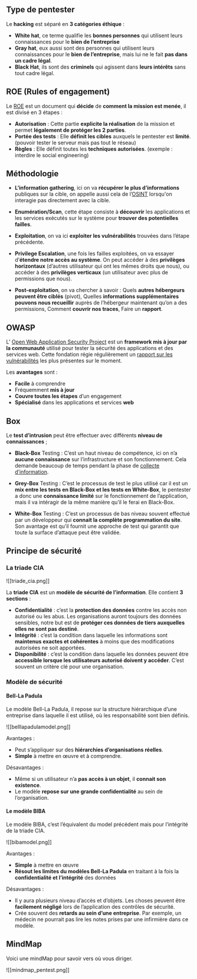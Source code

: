 
## __Type de pentester__

Le **hacking** est séparé en **3 catégories éthique** :

 - **White hat**, ce terme qualifie les **bonnes personnes** qui utilisent leurs connaissances pour le **bien de l’entreprise**
 - **Gray hat**, eux aussi sont des personnes qui utilisent leurs connaissances pour le **bien de l’entreprise**, mais lui ne le fait **pas dans un cadre légal**.
 - **Black Hat**, ils sont des **criminels** qui agissent dans **leurs intérêts** sans tout cadre légal.


## __ROE (Rules of engagement)__

Le [ROE](https://sansorg.egnyte.com/dl/bF4I3yCcnt/?) est un document qui **décide** de **comment la mission est menée**, il est divisé en 3 étapes :
 - **Autorisation** : Cette partie **explicite la réalisation** de la mission et permet **légalement de protéger les 2 parties**.
 - **Portée des tests** : Elle **définit les cibles** auxquels le pentester est **limité**. (pouvoir tester le serveur mais pas tout le réseau)
 - **Règles** : Elle définit toutes les **techniques autorisées**. (exemple : interdire le social engineering)


## __Méthodologie__

 - **L’information gathering**, ici on va **récupérer le plus d’informations** publiques sur la cible, on appelle aussi cela de l’[OSINT](Osint-Utils.md) lorsqu'on interagie pas directement avec la cible.

 - **Enumération/Scan**, cette étape consiste à **découvrir** les applications et les services exécutés sur le système pour **trouver des potentielles failles**.

 - **Exploitation**, on va ici **exploiter les vulnérabilités** trouvées dans l’étape précédente.

 - **Privilege Escalation**, une fois les failles exploitées, on va essayer d’**étendre notre accès au système**. On peut accéder à des **privilèges horizontaux** (d’autres utilisateur qui ont les mêmes droits que nous), ou accéder à des **privilèges verticaux** (un utilisateur avec plus de permissions que nous). 

 - **Post-exploitation**, on va chercher à savoir : Quels **autres hébergeurs peuvent être ciblés** (pivot), Quelles **informations supplémentaires pouvons nous recueillir** auprès de l’hébergeur maintenant qu’on a des permissions, Comment **couvrir nos traces**, Faire un **rapport**.


## __OWASP__

L’ [Open Web Application Security Project](https://owasp.org/) est un **framework mis à jour par la communauté** utilisé pour tester la sécurité des applications et des services web.
Cette fondation régie régulièrement un [rapport sur les vulnérabilités](https://owasp.org/www-project-top-ten/) les plus présentes sur le moment.

Les **avantages** sont :
- **Facile** à comprendre
- Fréquemment **mis à jour**
- **Couvre toutes les étapes** d’un engagement
- **Spécialisé** dans les applications et services **web**


## __Box__

Le **test d’intrusion** peut être effectuer avec différents **niveau de connaissances** ;

- **Black-Box** Testing : C’est un haut niveau de compétence, ici on n’a **aucune connaissance** sur l’infrastructure et son fonctionnement. Cela demande beaucoup de temps pendant la phase de [collecte d’information](Decouvertes_du_contenu.md).

- **Grey-Box** Testing : C’est le processus de test le plus utilisé car il est un **mix entre les tests en Black-Box et les tests en White-Box**, le pentester a donc une **connaissance limité** sur le fonctionnement de l’application, mais il va intéragir de la même manière qu’il le ferai en Black-Box. 

- **White-Box** Testing : C’est un processus de bas niveau souvent effectué par un développeur qui **connait la complète programmation du site**. Son avantage est qu’il fournit une approche de test qui garantit que toute la surface d’attaque peut être validée.


## __Principe de sécurité__

### La triade CIA

![[triade_cia.png]]

La **triade CIA** est un **modèle de sécurité de l’information**. Elle contient **3 sections** :

- **Confidentialité** : c’est la **protection des données** contre les accès non autorisé ou les abus. Les organisations auront toujours des données sensibles, notre but est de **protéger ces données de tiers auxquelles elles ne sont pas destiné**.
- **Intégrité** : c’est la condition dans laquelle les informations sont **maintenus exactes et cohérentes** à moins que des modifications autorisées ne soit apportées.
- **Disponibilité** : c’est la condition dans laquelle les données peuvent être **accessible lorsque les utilisateurs autorisé doivent y accéder**. C’est souvent un critère clé pour une organisation.


### Modèle de sécurité

#### Bell-La Padula

Le modèle Bell-La Padula, il repose sur la structure hiérarchique d’une entreprise dans laquelle il est utilisé, où les responsabilité sont bien définis.

![[belllapadulamodel.png]]

Avantages : 
- Peut s’appliquer sur des **hiérarchies d’organisations réelles**.
- **Simple** à mettre en œuvre et à comprendre.

Désavantages :
- Même si un utilisateur n’a **pas accès à un objet**, il **connait son existence**.
- Le modèle **repose sur une grande confidentialité** au sein de l’organisation.

#### Le modèle BIBA

Le modèle BIBA, c’est l’équivalent du model précédent mais pour l’intégrité de la triade CIA.

![[bibamodel.png]]

Avantages :
- **Simple** à mettre en œuvre
- **Résout les limites du modèles Bell-La Padula** en traitant à la fois la **confidentialité et l’intégrité** des données

Désavantages :
- Il y aura plusieurs niveau d’accès et d’objets. Les choses peuvent être **facilement négligé** lors de l’application des contrôles de sécurité.
- Crée souvent des **retards au sein d’une entreprise**. Par exemple, un médecin ne pourrait pas lire les notes prises par une infirmière dans ce modèle. 



## __MindMap__

Voici une mindMap pour savoir vers où vous diriger.

![[mindmap_pentest.png]]